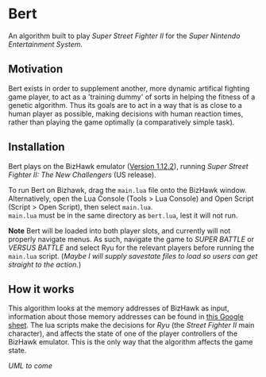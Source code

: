 # Bert

An algorithm built to play *Super Street Fighter II* for the *Super Nintendo Entertainment System*.

## Motivation

Bert exists in order to supplement another, more dynamic artifical fighting game player, to act as a 'training dummy' of sorts in helping the fitness of a genetic algorithm. Thus its goals are to act in a way that is as close to a human player as possible, making decisions with human reaction times, rather than playing the game optimally (a comparatively simple task).

## Installation

Bert plays on the BizHawk emulator ([Version 1.12.2](http://tasvideos.org/BizHawk.html)), running *Super Street Fighter II: The New Challengers* (US release).  

To run Bert on Bizhawk, drag the `main.lua` file onto the BizHawk window. Alternatively, open the Lua Console (Tools > Lua Console) and Open Script (Script > Open Script), then select `main.lua`.  
`main.lua` must be in the same directory as `bert.lua`, lest it will not run.  

**Note** Bert will be loaded into both player slots, and currently will not properly navigate menus. As such, navigate the game to *SUPER BATTLE* or *VERSUS BATTLE* and select Ryu for the relevant players before running the `main.lua` script. (*Maybe I will supply savestate files to load so users can get straight to the action.*)

## How it works

This algorithm looks at the memory addresses of BizHawk as input, information about those memory addresses can be found in [this Google sheet](https://docs.google.com/spreadsheets/d/1j9otcEO9si3i59zi-tBLc_kEkg3A1DVr2p1LAXbqkO0/edit?usp=sharing). The lua scripts make the decisions for *Ryu* (the *Street Fighter II* main character), and affects the state of one of the player controllers of the BizHawk emulator. This is the only way that the algorithm affects the game state.  

*UML to come*